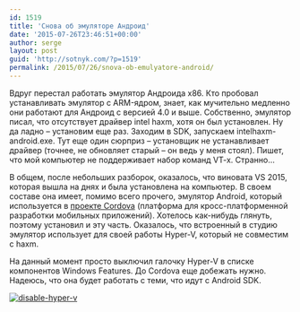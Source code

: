 ```yaml
---
id: 1519
title: 'Снова об эмуляторе Андроид'
date: '2015-07-26T23:46:51+00:00'
author: serge
layout: post
guid: 'http://sotnyk.com/?p=1519'
permalink: /2015/07/26/snova-ob-emulyatore-android/
---
```


Вдруг перестал работать эмулятор Андроида x86. Кто пробовал устанавливать эмулятор с ARM-ядром, знает, как мучительно медленно они работают для Андроид с версией 4.0 и выше. Собственно, эмулятор писал, что отсутствует драйвер intel haxm, хотя он был установлен. Ну да ладно – установим еще раз. Заходим в SDK, запускаем intelhaxm-android.exe. Тут еще один сюрприз – установщик не устанавливает драйвер (точнее, не обновляет старый – он ведь у меня стоял). Пишет, что мой компьютер не поддерживает набор команд VT-x. Странно…

В общем, после небольших разборок, оказалось, что виновата VS 2015, которая вышла на днях и была установлена на компьютер. В своем составе она имеет, помимо всего прочего, эмулятор Android, который используется в [проекте Cordova](http://cordova.apache.org/docs/ru/edge/index.html) (платформа для кросс-платформенной разработки мобильных приложений). Хотелось как-нибудь глянуть, поэтому установил и эту часть. Оказалось, что встроенный в студию эмулятор использует для своей работы Hyper-V, который не совместим с haxm.

На данный момент просто выключил галочку Hyper-V в списке компонентов Windows Features. До Cordova еще добежать нужно. Надеюсь, что она будет работать с теми, что идут с Android SDK.

[![disable-hyper-v](https://sotnyk.github.io/wp-content/uploads/2015/07/disable-hyper-v.jpg)](https://sotnyk.github.io/wp-content/uploads/2015/07/disable-hyper-v.jpg)